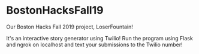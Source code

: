 # BostonHacksFall19
Our Boston Hacks Fall 2019 project, LoserFountain!

It's an interactive story generator using Twilio! Run the program using Flask and ngrok on localhost and text your submissions to the Twilio number!
